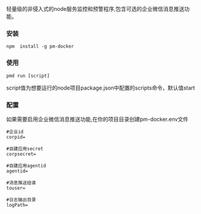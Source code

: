 轻量级的非侵入式的node服务监控和预警程序,包含可选的企业微信消息推送功能。

### 安装
```
npm  install -g pm-docker
```

### 使用
```
pmd run [script]
```
script值为想要运行的node项目package.json中配置的scripts命令，默认值start

### 配置
如果需要启用企业微信消息推送功能,在你的项目目录创建pm-docker.env文件
```
#企业id
corpid=

#自建应用secret
corpsecret=

#自建应用agentid
agentid=

#消息推送给谁
touser=

#日志输出目录
logPath=
```

